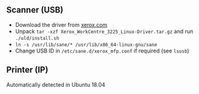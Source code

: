 ## Scanner (USB)

- Download the driver from [xerox.com](https://www.support.xerox.com/support/workcentre-3225/file-download/enus.html?operatingSystem=linux&fileLanguage=en&contentId=129642&from=downloads&viewArchived=false)
- Unpack `tar -xzf Xerox_WorkCentre_3225_Linux-Driver.tar.gz` and run `./uld/install.sh`
- `ln -s /usr/lib/sane/* /usr/lib/x86_64-linux-gnu/sane`
- Change USB ID in `/etc/sane.d/xerox_mfp.conf` if required (see `lsusb`)

## Printer (IP)

Automatically detected in Ubuntu 18.04